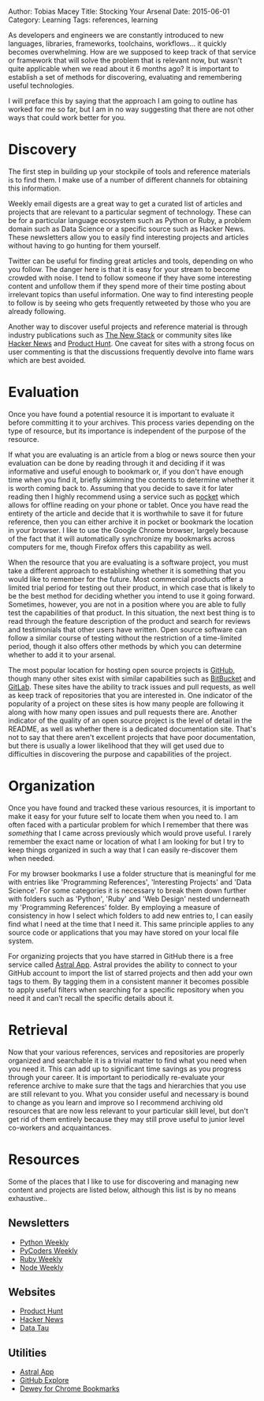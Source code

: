 Author: Tobias Macey
Title: Stocking Your Arsenal
Date: 2015-06-01
Category: Learning
Tags: references, learning
<!-- Status: draft -->

As developers and engineers we are constantly introduced to new languages, libraries, frameworks, toolchains, workflows... it quickly becomes overwhelming. How are we supposed to keep track of that service or framework that will solve the problem that is relevant now, but wasn't quite applicable when we read about it 6 months ago? It is important to establish a set of methods for discovering, evaluating and remembering useful technologies.

I will preface this by saying that the approach I am going to outline has worked for me so far, but I am in no way suggesting that there are not other ways that could work better for you.

# Discovery
The first step in building up your stockpile of tools and reference materials is to find them. I make use of a number of different channels for obtaining this information.

Weekly email digests are a great way to get a curated list of articles and projects that are relevant to a particular segment of technology. These can be for a particular language ecosystem such as Python or Ruby, a problem domain such as Data Science or a specific source such as Hacker News. These newsletters allow you to easily find interesting projects and articles without having to go hunting for them yourself.

Twitter can be useful for finding great articles and tools, depending on who you follow. The danger here is that it is easy for your stream to become crowded with noise. I tend to follow someone if they have some interesting content and unfollow them if they spend more of their time posting about irrelevant topics than useful information. One way to find interesting people to follow is by seeing who gets frequently retweeted by those who you are already following.

Another way to discover useful projects and reference material is through industry publications such as [The New Stack](http://thenewstack.io/) or community sites like [Hacker News](https://news.ycombinator.com) and [Product Hunt](http://producthunt.com). One caveat for sites with a strong focus on user commenting is that the discussions frequently devolve into flame wars which are best avoided.

# Evaluation
Once you have found a potential resource it is important to evaluate it before committing it to your archives. This process varies depending on the type of resource, but its importance is independent of the purpose of the resource.

If what you are evaluating is an article from a blog or news source then your evaluation can be done by reading through it and deciding if it was informative and useful enough to bookmark or, if you don't have enough time when you find it, briefly skimming the contents to determine whether it is worth coming back to. Assuming that you decide to save it for later reading then I highly recommend using a service such as [pocket](http://getpocket.com) which allows for offline reading on your phone or tablet. Once you have read the entirety of the article and decide that it is worthwhile to save it for future reference, then you can either archive it in pocket or bookmark the location in your browser. I like to use the Google Chrome browser, largely because of the fact that it will automatically synchronize my bookmarks across computers for me, though Firefox offers this capability as well.

When the resource that you are evaluating is a software project, you must take a different approach to establishing whether it is something that you would like to remember for the future. Most commercial products offer a limited trial period for testing out their product, in which case that is likely to be the best method for deciding whether you intend to use it going forward. Sometimes, however, you are not in a position where you are able to fully test the capabilities of that product. In this situation, the next best thing is to read through the feature description of the product and search for reviews and testimonials that other users have written. Open source software can follow a similar course of testing without the restriction of a time-limited period, though it also offers other methods by which you can determine whether to add it to your arsenal.

The most popular location for hosting open source projects is [GitHub](https://github.com), though many other sites exist with similar capabilities such as [BitBucket](https://bitbucket.org) and [GitLab](https://gitlab.com). These sites have the ability to track issues and pull requests, as well as keep track of repositories that you are interested in. One indicator of the popularity of a project on these sites is how many people are following it along with how many open issues and pull requests there are. Another indicator of the quality of an open source project is the level of detail in the README, as well as whether there is a dedicated documentation site. That's not to say that there aren't excellent projects that have poor documentation, but there is usually a lower likelihood that they will get used due to difficulties in discovering the purpose and capabilities of the project.

# Organization
Once you have found and tracked these various resources, it is important to make it easy for your future self to locate them when you need to. I am often faced with a particular problem for which I remember that there was _something_ that I came across previously which would prove useful. I rarely remember the exact name or location of what I am looking for but I try to keep things organized in such a way that I can easily re-discover them when needed.

For my browser bookmarks I use a folder structure that is meaningful for me with entries like 'Programming References', 'Interesting Projects' and 'Data Science'. For some categories it is necessary to break them down further with folders such as 'Python', 'Ruby' and 'Web Design' nested underneath my 'Programming References' folder. By employing a measure of consistency in how I select which folders to add new entries to, I can easily find what I need at the time that I need it. This same principle applies to any source code or applications that you may have stored on your local file system.

For organizing projects that you have starred in GitHub there is a free service called [Astral App](http://astralapp.com/). Astral provides the ability to connect to your GitHub account to import the list of starred projects and then add your own tags to them. By tagging them in a consistent manner it becomes possible to apply useful filters when searching for a specific repository when you need it and can't recall the specific details about it.

# Retrieval
Now that your various references, services and repositories are properly organized and searchable it is a trivial matter to find what you need when you need it. This can add up to significant time savings as you progress through your career. It is important to periodically re-evaluate your reference archive to make sure that the tags and hierarchies that you use are still relevant to you. What you consider useful and necessary is bound to change as you learn and improve so I recommend archiving old resources that are now less relevant to your particular skill level, but don't get rid of them entirely because they may still prove useful to junior level co-workers and acquaintances.

# Resources
Some of the places that I like to use for discovering and managing new content and projects are listed below, although this list is by no means exhaustive..

## Newsletters
  - [Python Weekly](http://www.pythonweekly.com/)
  - [PyCoders Weekly](http://pycoders.com/)
  - [Ruby Weekly](http://rubyweekly.com/)
  - [Node Weekly](http://nodeweekly.com/)
## Websites
  - [Product Hunt](http://www.producthunt.com/)
  - [Hacker News](http://news.ycombinator.com)
  - [Data Tau](http://www.datatau.com/)
## Utilities
  - [Astral App](http://astralapp.com)
  - [GitHub Explore](https://github.com/explore)
  - [Dewey for Chrome Bookmarks](http://deweyapp.io/)
